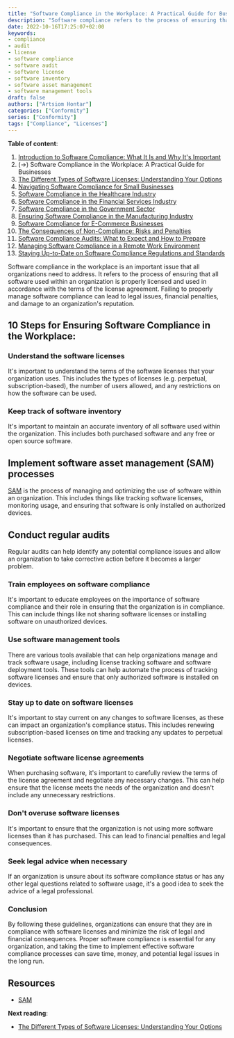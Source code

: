 ```yaml
---
title: "Software Compliance in the Workplace: A Practical Guide for Businesses"
description: "Software compliance refers to the process of ensuring that all software used within an organization is properly licensed"
date: 2022-10-16T17:25:07+02:00
keywords:
- compliance
- audit
- license
- software compliance
- software audit
- software license
- software inventory
- software asset management
- software management tools
draft: false
authors: ["Artsiom Hontar"]
categories: ["Conformity"]
series: ["Conformity"]
tags: ["Compliance", "Licenses"]
---
```


**Table of content**:
1. [Introduction to Software Compliance: What It Is and Why It's Important](/learnings/conformity/introduction-to-software-compliance/)
2. (->) Software Compliance in the Workplace: A Practical Guide for Businesses
3. [The Different Types of Software Licenses: Understanding Your Options](/learnings/conformity/different-types-of-software-licenses/)
4. [Navigating Software Compliance for Small Businesses](/learnings/conformity/software-compliance-for-small-business/)
5. [Software Compliance in the Healthcare Industry](/learnings/conformity/software-compliance-for-healthcare/)
6. [Software Compliance in the Financial Services Industry](/learnings/conformity/software-compliance-for-financial-services/)
7. [Software Compliance in the Government Sector](/learnings/conformity/software-compliance-for-government-sector/)
8. [Ensuring Software Compliance in the Manufacturing Industry](/learnings/conformity/software-compliance-for-manufacturing/)
9. [Software Compliance for E-Commerce Businesses](/learnings/conformity/software-compliance-for-e-commerce/)
10. [The Consequences of Non-Compliance: Risks and Penalties](/learnings/conformity/consequences-of-non-compliance/)
11. [Software Compliance Audits: What to Expect and How to Prepare](/learnings/conformity/software-compliance-audits/)
12. [Managing Software Compliance in a Remote Work Environment](/learnings/conformity/software-compliance-in-remote-work/)
13. [Staying Up-to-Date on Software Compliance Regulations and Standards](/learnings/conformity/staying-up-to-date-on-software-compliance/)

Software compliance in the workplace is an important issue that all organizations need to address. It refers to the process of ensuring that all software used within an organization is properly licensed and used in accordance with the terms of the license agreement. Failing to properly manage software compliance can lead to legal issues, financial penalties, and damage to an organization's reputation.

## 10 Steps for Ensuring Software Compliance in the Workplace:

### Understand the software licenses
It's important to understand the terms of the software licenses that your organization uses. This includes the types of licenses (e.g. perpetual, subscription-based), the number of users allowed, and any restrictions on how the software can be used.

### Keep track of software inventory
It's important to maintain an accurate inventory of all software used within the organization. This includes both purchased software and any free or open source software.

## Implement software asset management (SAM) processes
[SAM](https://www.servicenow.com/products/it-asset-management/what-is-software-asset-management.html) is the process of managing and optimizing the use of software within an organization. This includes things like tracking software licenses, monitoring usage, and ensuring that software is only installed on authorized devices.

## Conduct regular audits
Regular audits can help identify any potential compliance issues and allow an organization to take corrective action before it becomes a larger problem.

### Train employees on software compliance
It's important to educate employees on the importance of software compliance and their role in ensuring that the organization is in compliance. This can include things like not sharing software licenses or installing software on unauthorized devices.

### Use software management tools
There are various tools available that can help organizations manage and track software usage, including license tracking software and software deployment tools. These tools can help automate the process of tracking software licenses and ensure that only authorized software is installed on devices.

### Stay up to date on software licenses
It's important to stay current on any changes to software licenses, as these can impact an organization's compliance status. This includes renewing subscription-based licenses on time and tracking any updates to perpetual licenses.

### Negotiate software license agreements
When purchasing software, it's important to carefully review the terms of the license agreement and negotiate any necessary changes. This can help ensure that the license meets the needs of the organization and doesn't include any unnecessary restrictions.

### Don't overuse software licenses
It's important to ensure that the organization is not using more software licenses than it has purchased. This can lead to financial penalties and legal consequences.

### Seek legal advice when necessary
If an organization is unsure about its software compliance status or has any other legal questions related to software usage, it's a good idea to seek the advice of a legal professional.

### Conclusion
By following these guidelines, organizations can ensure that they are in compliance with software licenses and minimize the risk of legal and financial consequences. Proper software compliance is essential for any organization, and taking the time to implement effective software compliance processes can save time, money, and potential legal issues in the long run.

## Resources
 - [SAM](https://www.servicenow.com/products/it-asset-management/what-is-software-asset-management.html)

**Next reading**:
 - [The Different Types of Software Licenses: Understanding Your Options](/learnings/conformity/different-types-of-software-licenses/)
